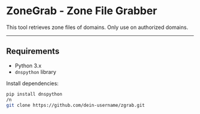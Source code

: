 # ZoneGrab - Zone File Grabber

This tool retrieves zone files of domains. Only use on authorized domains.

---

## Requirements

- Python 3.x
- `dnspython` library

Install dependencies:

```bash
pip install dnspython
/n
git clone https://github.com/dein-username/zgrab.git




